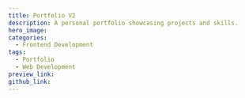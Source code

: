 ```yaml
---
title: Portfolio V2
description: A personal portfolio showcasing projects and skills.
hero_image: 
categories:
  - Frontend Development
tags:
  - Portfolio
  - Web Development
preview_link: 
github_link: 
---
```

